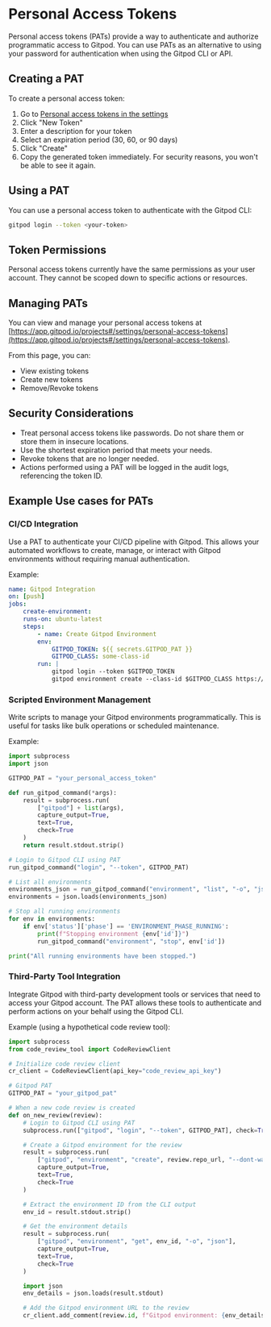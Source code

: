 # Personal Access Tokens

Personal access tokens (PATs) provide a way to authenticate and authorize programmatic access to Gitpod. You can use PATs as an alternative to using your password for authentication when using the Gitpod CLI or API.

## Creating a PAT

To create a personal access token:

1. Go to [Personal access tokens in the settings](https://app.gitpod.io/projects#/settings/personal-access-tokens)
2. Click "New Token"
3. Enter a description for your token
4. Select an expiration period (30, 60, or 90 days)
5. Click "Create"
6. Copy the generated token immediately. For security reasons, you won't be able to see it again.

## Using a PAT

You can use a personal access token to authenticate with the Gitpod CLI:

```sh
gitpod login --token <your-token>
```

## Token Permissions

Personal access tokens currently have the same permissions as your user account. They cannot be scoped down to specific actions or resources.

## Managing PATs

You can view and manage your personal access tokens at [https://app.gitpod.io/projects#/settings/personal-access-tokens](https://app.gitpod.io/projects#/settings/personal-access-tokens).

From this page, you can:

* View existing tokens
* Create new tokens
* Remove/Revoke tokens

## Security Considerations

* Treat personal access tokens like passwords. Do not share them or store them in insecure locations.
* Use the shortest expiration period that meets your needs.
* Revoke tokens that are no longer needed.
* Actions performed using a PAT will be logged in the audit logs, referencing the token ID.

## Example Use cases for PATs

### CI/CD Integration

Use a PAT to authenticate your CI/CD pipeline with Gitpod. This allows your automated workflows to create, manage, or interact with Gitpod environments without requiring manual authentication.

Example:

```yaml
name: Gitpod Integration
on: [push]
jobs:
    create-environment:
    runs-on: ubuntu-latest
    steps:
        - name: Create Gitpod Environment
        env:
            GITPOD_TOKEN: ${{ secrets.GITPOD_PAT }}
            GITPOD_CLASS: some-class-id
        run: |
            gitpod login --token $GITPOD_TOKEN
            gitpod environment create --class-id $GITPOD_CLASS https://github.com/your-repo
```

### Scripted Environment Management

Write scripts to manage your Gitpod environments programmatically. This is useful for tasks like bulk operations or scheduled maintenance.

Example:

```python
import subprocess
import json

GITPOD_PAT = "your_personal_access_token"

def run_gitpod_command(*args):
    result = subprocess.run(
        ["gitpod"] + list(args),
        capture_output=True,
        text=True,
        check=True
    )
    return result.stdout.strip()

# Login to Gitpod CLI using PAT
run_gitpod_command("login", "--token", GITPOD_PAT)

# List all environments
environments_json = run_gitpod_command("environment", "list", "-o", "json")
environments = json.loads(environments_json)

# Stop all running environments
for env in environments:
    if env['status']['phase'] == 'ENVIRONMENT_PHASE_RUNNING':
        print(f"Stopping environment {env['id']}")
        run_gitpod_command("environment", "stop", env['id'])

print("All running environments have been stopped.")
```

### Third-Party Tool Integration

Integrate Gitpod with third-party development tools or services that need to access your Gitpod account. The PAT allows these tools to authenticate and perform actions on your behalf using the Gitpod CLI.

Example (using a hypothetical code review tool):

```python
import subprocess
from code_review_tool import CodeReviewClient

# Initialize code review client
cr_client = CodeReviewClient(api_key="code_review_api_key")

# Gitpod PAT
GITPOD_PAT = "your_gitpod_pat"

# When a new code review is created
def on_new_review(review):
    # Login to Gitpod CLI using PAT
    subprocess.run(["gitpod", "login", "--token", GITPOD_PAT], check=True)

    # Create a Gitpod environment for the review
    result = subprocess.run(
        ["gitpod", "environment", "create", review.repo_url, "--dont-wait"],
        capture_output=True,
        text=True,
        check=True
    )

    # Extract the environment ID from the CLI output
    env_id = result.stdout.strip()

    # Get the environment details
    result = subprocess.run(
        ["gitpod", "environment", "get", env_id, "-o", "json"],
        capture_output=True,
        text=True,
        check=True
    )

    import json
    env_details = json.loads(result.stdout)

    # Add the Gitpod environment URL to the review
    cr_client.add_comment(review.id, f"Gitpod environment: {env_details['url']}")
```
